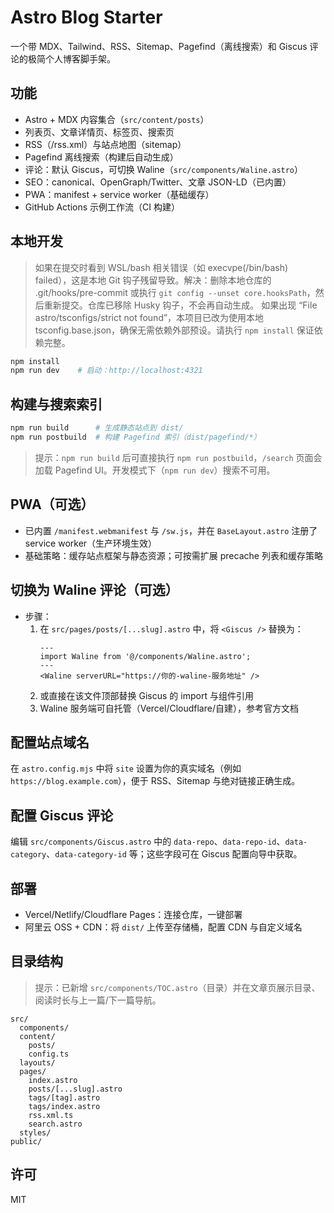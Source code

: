 # Astro Blog Starter

一个带 MDX、Tailwind、RSS、Sitemap、Pagefind（离线搜索）和 Giscus 评论的极简个人博客脚手架。

## 功能
- Astro + MDX 内容集合（`src/content/posts`）
- 列表页、文章详情页、标签页、搜索页
- RSS（/rss.xml）与站点地图（sitemap）
- Pagefind 离线搜索（构建后自动生成）
- 评论：默认 Giscus，可切换 Waline（`src/components/Waline.astro`）
- SEO：canonical、OpenGraph/Twitter、文章 JSON-LD（已内置）
- PWA：manifest + service worker（基础缓存）
- GitHub Actions 示例工作流（CI 构建）

## 本地开发
> 如果在提交时看到 WSL/bash 相关错误（如 execvpe(/bin/bash) failed），这是本地 Git 钩子残留导致。解决：删除本地仓库的 .git/hooks/pre-commit 或执行 `git config --unset core.hooksPath`，然后重新提交。仓库已移除 Husky 钩子，不会再自动生成。
> 如果出现 “File astro/tsconfigs/strict not found”，本项目已改为使用本地 tsconfig.base.json，确保无需依赖外部预设。请执行 `npm install` 保证依赖完整。
```bash
npm install
npm run dev    # 启动：http://localhost:4321
```

## 构建与搜索索引
```bash
npm run build      # 生成静态站点到 dist/
npm run postbuild  # 构建 Pagefind 索引（dist/pagefind/*）
```
> 提示：`npm run build` 后可直接执行 `npm run postbuild`，`/search` 页面会加载 Pagefind UI。开发模式下（`npm run dev`）搜索不可用。

## PWA（可选）
- 已内置 `/manifest.webmanifest` 与 `/sw.js`，并在 `BaseLayout.astro` 注册了 service worker（生产环境生效）
- 基础策略：缓存站点框架与静态资源；可按需扩展 precache 列表和缓存策略

## 切换为 Waline 评论（可选）
- 步骤：
  1. 在 `src/pages/posts/[...slug].astro` 中，将 `<Giscus />` 替换为：
     ```astro
     ---
     import Waline from '@/components/Waline.astro';
     ---
     <Waline serverURL="https://你的-waline-服务地址" />
     ```
  2. 或直接在该文件顶部替换 Giscus 的 import 与组件引用
  3. Waline 服务端可自托管（Vercel/Cloudflare/自建），参考官方文档

## 配置站点域名
在 `astro.config.mjs` 中将 `site` 设置为你的真实域名（例如 `https://blog.example.com`），便于 RSS、Sitemap 与绝对链接正确生成。

## 配置 Giscus 评论
编辑 `src/components/Giscus.astro` 中的 `data-repo`、`data-repo-id`、`data-category`、`data-category-id` 等；这些字段可在 Giscus 配置向导中获取。

## 部署
- Vercel/Netlify/Cloudflare Pages：连接仓库，一键部署
- 阿里云 OSS + CDN：将 `dist/` 上传至存储桶，配置 CDN 与自定义域名

## 目录结构

> 提示：已新增 `src/components/TOC.astro`（目录）并在文章页展示目录、阅读时长与上一篇/下一篇导航。
```
src/
  components/
  content/
    posts/
    config.ts
  layouts/
  pages/
    index.astro
    posts/[...slug].astro
    tags/[tag].astro
    tags/index.astro
    rss.xml.ts
    search.astro
  styles/
public/
```

## 许可
MIT
